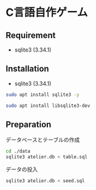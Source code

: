 # C言語自作ゲーム

## Requirement

* sqlite3 (3.34.1)

## Installation

* sqlite3 (3.34.1)

```bash
sudo apt install sqlite3 -y
```

```bash
sudo apt install libsqlite3-dev
```

## Preparation

データベースとテーブルの作成

```bash
cd ./data
sqlite3 atelier.db < table.sql
```

データの投入
```bash
sqlite3 atelier.db < seed.sql
```
